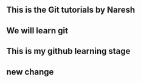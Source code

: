 ## This is the Git tutorials by Naresh
## We will learn git
## This is my github learning stage
## new change 
